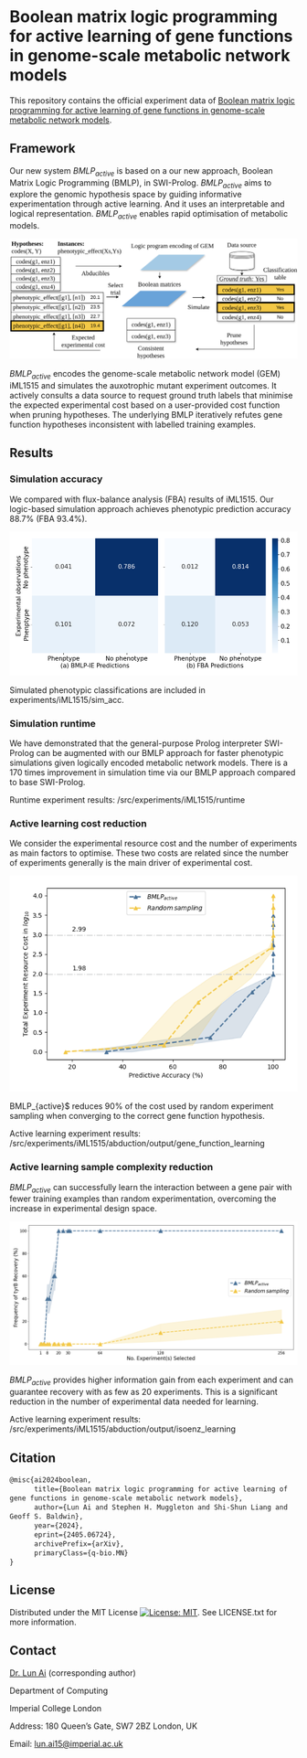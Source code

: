 # Boolean matrix logic programming for active learning of gene functions in genome-scale metabolic network models

This repository contains the official experiment data of [Boolean matrix logic programming for active learning of gene functions in genome-scale metabolic network models](https://arxiv.org/abs/2405.06724). 

## Framework

Our new system $BMLP_{active}$ is based on a our new approach, Boolean Matrix Logic Programming (BMLP), in SWI-Prolog. 
$BMLP_{active}$ aims to explore the genomic hypothesis space by guiding informative experimentation through active learning. 
And it uses an interpretable and logical representation. $BMLP_{active}$ enables rapid optimisation of metabolic models.

![Framework_overview](figs/bmlp_active.png)

$BMLP_{active}$ encodes the genome-scale metabolic network model (GEM) iML1515 and simulates the auxotrophic mutant experiment outcomes. It actively consults a data source to request ground truth labels that minimise the expected experimental cost based on a user-provided cost function when pruning hypotheses. The underlying BMLP iteratively refutes gene function hypotheses inconsistent with labelled training examples.

## Results

### Simulation accuracy

We compared with flux-balance analysis (FBA) results of iML1515. 
Our logic-based simulation approach achieves phenotypic
prediction accuracy 88.7% (FBA 93.4%).

![normalised confusion matrices](figs/cm.png)

Simulated phenotypic classifications are included in experiments/iML1515/sim_acc.

### Simulation runtime

We have demonstrated that the general-purpose Prolog interpreter SWI-Prolog can be augmented with our BMLP approach for faster phenotypic simulations given logically encoded metabolic network models.
There is a 170 times improvement in simulation time via our BMLP approach compared to base SWI-Prolog.

Runtime experiment results:
/src/experiments/iML1515/runtime

### Active learning cost reduction

We consider the experimental resource cost and the number of experiments as main factors to optimise. These two costs are related since the number of experiments generally is the main driver of experimental cost. 

![cost_reduction](figs/accuracy_cost.png)

BMLP_{active}$ reduces 90% of the cost used by random experiment sampling when converging to the correct gene function hypothesis. 

Active learning experiment results:
/src/experiments/iML1515/abduction/output/gene_function_learning

### Active learning sample complexity reduction

$BMLP_{active}$ can successfully learn the interaction between a gene pair with fewer training examples than random experimentation, overcoming the increase in experimental design space. 

![isoenzyme_learning](figs/accuracy_256.png)

$BMLP_{active}$ provides higher information gain from each experiment and can guarantee recovery with as few as 20 experiments. 
This is a significant reduction in the number of experimental data needed for learning.

Active learning experiment results:
/src/experiments/iML1515/abduction/output/isoenz_learning

## Citation

```commandline
@misc{ai2024boolean,
      title={Boolean matrix logic programming for active learning of gene functions in genome-scale metabolic network models}, 
      author={Lun Ai and Stephen H. Muggleton and Shi-Shun Liang and Geoff S. Baldwin},
      year={2024},
      eprint={2405.06724},
      archivePrefix={arXiv},
      primaryClass={q-bio.MN}
}
```

## License

Distributed under the MIT License [![License: MIT](https://img.shields.io/badge/License-MIT-yellow.svg)](https://opensource.org/licenses/MIT). See LICENSE.txt for more information.

## Contact
[Dr. Lun Ai](https://lai1997.github.io/) (corresponding author)

Department of Computing

Imperial College London

Address: 180 Queen’s Gate, SW7 2BZ London, UK

Email: lun.ai15@imperial.ac.uk